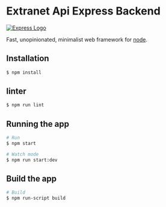 # Extranet Api Express Backend

[![Express Logo](https://i.cloudup.com/zfY6lL7eFa-3000x3000.png)](http://expressjs.com/)

Fast, unopinionated, minimalist web framework for [node](http://nodejs.org).

## Installation

```bash
$ npm install
```
## linter
```bash
$ npm run lint
```

## Running the app

```bash
# Run
$ npm start
```

```bash
# Watch mode
$ npm run start:dev
```

## Build the app

```bash
# Build
$ npm run-script build
```
